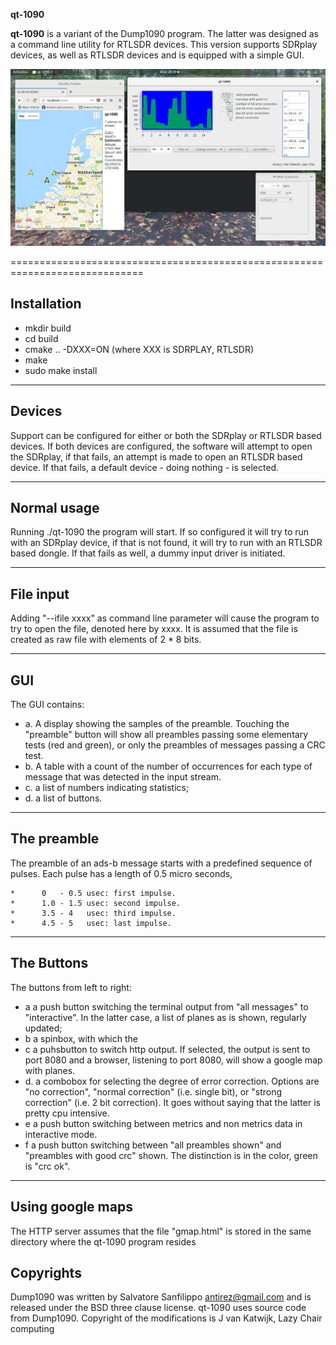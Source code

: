 **qt-1090**


**qt-1090** is a variant of the Dump1090 program. The latter was
designed  as a command line utility for RTLSDR devices. 
This  version supports SDRplay devices, as well as RTLSDR devices and
is equipped with a simple GUI.

![qt-1090 ](/Screenshot_qt-1090.png?raw=true)

=============================================================================

Installation
---

* mkdir build
* cd build
* cmake .. -DXXX=ON (where XXX is SDRPLAY, RTLSDR)
* make
* sudo make install

---------------------------------------------------------------------------
Devices
---------------------------------------------------------------------------

Support can be configured for either or both the SDRplay or RTLSDR based
devices. If both devices are configured, the software will attempt to
open the SDRplay, if that fails, an attempt is made to open an RTLSDR
based device. If that fails, a default device - doing nothing - is
selected.

---------------------------------------------------------------------------
Normal usage
---------------------------------------------------------------------------

Running
    ./qt-1090
the program will start. If so configured it will try to run with an SDRplay
device, if that is not found, it will try to run with an RTLSDR based dongle.
If that fails as well,  a dummy input driver is initiated.

----------------------------------------------------------------------------
File input
----------------------------------------------------------------------------

Adding "--ifile xxxx" as command line parameter will cause the program
to try to open the file, denoted here by xxxx. It is assumed that the file
is created as raw file with elements of 2 * 8 bits.



---------------------------------------------------------------------------
GUI
---------------------------------------------------------------------------

The GUI contains:
* a. A display showing the samples of the preamble. Touching the "preamble"
button will show all preambles passing some elementary tests (red and green),
or only the preambles of messages passing a CRC test.
* b. A table with a count of the number of occurrences for each type of message
that was detected in the input stream.
* c. a list of numbers indicating statistics;
* d. a list of buttons.

----------------------------------------------------------------------------
The preamble
----------------------------------------------------------------------------

The preamble of an ads-b message starts with a predefined sequence of
pulses. Each pulse has a length of 0.5 micro seconds,

	*      0   - 0.5 usec: first impulse.
	*      1.0 - 1.5 usec: second impulse.
	*      3.5 - 4   usec: third impulse.
	*      4.5 - 5   usec: last impulse.

---------------------------------------------------------------------------
The Buttons
----------------------------------------------------------------------------

The buttons from left to right:
* a	a push button switching the terminal output from "all messages" to "interactive". In the latter case, a list of planes as is shown, regularly updated;
* b	a spinbox, with which the 
* c	a puhsbutton to switch http output. If selected, the output
is sent to port 8080 and a browser, listening to port 8080, will show a google map with planes.
* d.	a combobox for selecting the degree of error correction. Options are 
"no correction", "normal correction" (i.e. single bit), or "strong correction"
(i.e. 2 bit correction). It goes without saying that the latter is pretty cpu
intensive.
* e	a push button switching between metrics and non metrics data in interactive mode.
* f	a push button switching between "all preambles shown" and "preambles with good crc" shown. The distinction is in the color, green is "crc ok".

----------------------------------------------------------------------------
Using google maps
----------------------------------------------------------------------------

The HTTP server assumes that the file "gmap.html" is stored in the same
directory where the qt-1090 program resides


Copyrights
---

Dump1090 was written by Salvatore Sanfilippo <antirez@gmail.com> and is
released under the BSD three clause license. qt-1090 uses source code
from Dump1090.
Copyright of the modifications is J van Katwijk, Lazy Chair computing

